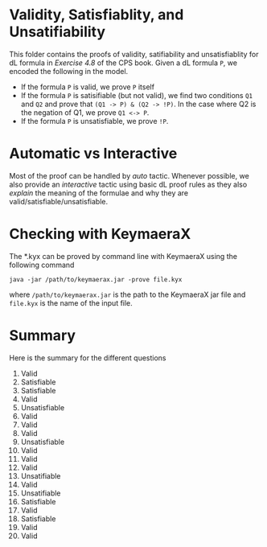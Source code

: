 Validity, Satisfiablity, and Unsatifiability
=============================================
This folder contains the proofs of validity, satifiability and unsatisfiablity for dL formula in *Exercise 4.8* of the CPS book. Given a dL formula `P`, we encoded the following in the model.
- If the formula `P` is valid, we prove `P` itself
- If the formula `P` is satisifiable (but not valid), we find two conditions `Q1` and `Q2` and prove that `(Q1 -> P) & (Q2 -> !P)`. In the case where Q2 is the negation of Q1, we prove `Q1 <-> P`.
- If the formula `P` is unsatisfiable, we prove `!P`.

Automatic vs Interactive
========================
Most of the proof can be handled by *auto* tactic. Whenever possible, we also provide an *interactive* tactic using basic dL proof rules as they also *explain* the meaning of the formulae and why they are valid/satisfiable/unsatisfiable.

Checking with KeymaeraX
=======================
The *.kyx can be proved by command line with KeymaeraX using the following command
```
java -jar /path/to/keymaerax.jar -prove file.kyx
```
where `/path/to/keymaerax.jar` is the path to the KeymaeraX jar file and `file.kyx` is the name of the input file.

Summary
=======
Here is the summary for the different questions
1. Valid
2. Satisfiable
3. Satisfiable
4. Valid
5. Unsatisfiable
6. Valid
7. Valid
8. Valid
9. Unsatisfiable
10. Valid
11. Valid
12. Valid
13. Unsatifiable
14. Valid
15. Unsatifiable
16. Satisfiable
17. Valid
18. Satisfiable
19. Valid
20. Valid
